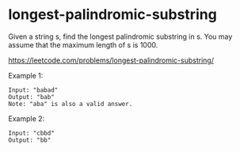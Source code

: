 # longest-palindromic-substring
Given a string s, find the longest palindromic substring in s. You may assume that the maximum length of s is 1000.

https://leetcode.com/problems/longest-palindromic-substring/

Example 1:
```
Input: "babad"
Output: "bab"
Note: "aba" is also a valid answer.
```
Example 2:
```
Input: "cbbd"
Output: "bb"
```

